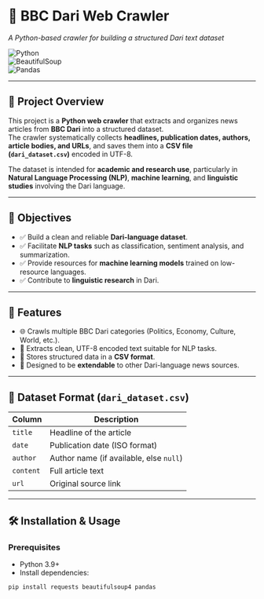 # 📑 BBC Dari Web Crawler  
*A Python-based crawler for building a structured Dari text dataset*  

![Python](https://img.shields.io/badge/Python-3.9%2B-blue?style=flat-square&logo=python)  
![BeautifulSoup](https://img.shields.io/badge/Library-BeautifulSoup4-brightgreen?style=flat-square)  
![Pandas](https://img.shields.io/badge/Library-Pandas-yellow?style=flat-square)  

---

## 📘 Project Overview  
This project is a **Python web crawler** that extracts and organizes news articles from **BBC Dari** into a structured dataset.  
The crawler systematically collects **headlines, publication dates, authors, article bodies, and URLs**, and saves them into a **CSV file (`dari_dataset.csv`)** encoded in UTF-8.  

The dataset is intended for **academic and research use**, particularly in **Natural Language Processing (NLP)**, **machine learning**, and **linguistic studies** involving the Dari language.  

---

## 🎯 Objectives  
- ✅ Build a clean and reliable **Dari-language dataset**.  
- ✅ Facilitate **NLP tasks** such as classification, sentiment analysis, and summarization.  
- ✅ Provide resources for **machine learning models** trained on low-resource languages.  
- ✅ Contribute to **linguistic research** in Dari.  

---

## 🔑 Features  
- 🌐 Crawls multiple BBC Dari categories (Politics, Economy, Culture, World, etc.).  
- 📝 Extracts clean, UTF-8 encoded text suitable for NLP tasks.  
- 💾 Stores structured data in a **CSV format**.  
- 🔄 Designed to be **extendable** to other Dari-language news sources.  

---

## 📂 Dataset Format (`dari_dataset.csv`)  
| Column   | Description |  
|----------|-------------|  
| `title`  | Headline of the article |  
| `date`   | Publication date (ISO format) |  
| `author` | Author name (if available, else `null`) |  
| `content`| Full article text |  
| `url`    | Original source link |  

---

## 🛠️ Installation & Usage  

### Prerequisites  
- Python 3.9+  
- Install dependencies:  
```bash
pip install requests beautifulsoup4 pandas
